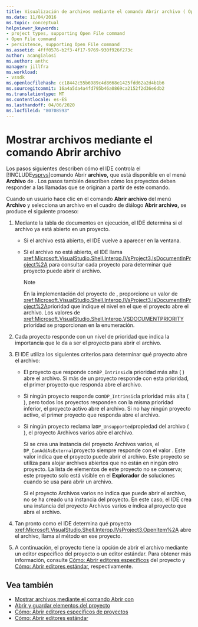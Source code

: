 ```yaml
---
title: Visualización de archivos mediante el comando Abrir archivo ( Open File Command) Microsoft Docs
ms.date: 11/04/2016
ms.topic: conceptual
helpviewer_keywords:
- project types, supporting Open File command
- Open File command
- persistence, supporting Open File command
ms.assetid: 4fff0576-b2f3-4f17-9769-930f926f273c
author: acangialosi
ms.author: anthc
manager: jillfra
ms.workload:
- vssdk
ms.openlocfilehash: cc18442c55b6989c4d8668e1425fdd62a2d4b1b6
ms.sourcegitcommit: 16a4a5da4a4fd795b46a0869ca2152f2d36e6db2
ms.translationtype: MT
ms.contentlocale: es-ES
ms.lasthandoff: 04/06/2020
ms.locfileid: "80708593"
---
```

# <a name="display-files-by-using-the-open-file-command"></a>Mostrar archivos mediante el comando Abrir archivo
Los pasos siguientes describen cómo el IDE controla el [!INCLUDE[vsprvs](../../code-quality/includes/vsprvs_md.md)]comando Abrir **archivo,** que está disponible en el menú **Archivo** de . Los pasos también describen cómo los proyectos deben responder a las llamadas que se originan a partir de este comando.

 Cuando un usuario hace clic en el comando **Abrir archivo** del menú **Archivo** y selecciona un archivo en el cuadro de diálogo **Abrir archivo,** se produce el siguiente proceso:

1. Mediante la tabla de documentos en ejecución, el IDE determina si el archivo ya está abierto en un proyecto.

    - Si el archivo está abierto, el IDE vuelve a aparecer en la ventana.

    - Si el archivo no está abierto, el IDE llama <xref:Microsoft.VisualStudio.Shell.Interop.IVsProject3.IsDocumentInProject%2A> para consultar cada proyecto para determinar qué proyecto puede abrir el archivo.

        > [!NOTE]
        > En la implementación del proyecto de , proporcione un valor de <xref:Microsoft.VisualStudio.Shell.Interop.IVsProject3.IsDocumentInProject%2A>prioridad que indique el nivel en el que el proyecto abre el archivo. Los valores de <xref:Microsoft.VisualStudio.Shell.Interop.VSDOCUMENTPRIORITY> prioridad se proporcionan en la enumeración.

2. Cada proyecto responde con un nivel de prioridad que indica la importancia que le da a ser el proyecto para abrir el archivo.

3. El IDE utiliza los siguientes criterios para determinar qué proyecto abre el archivo:

    - El proyecto que responde con`DP_Intrinsic`la prioridad más alta ( ) abre el archivo. Si más de un proyecto responde con esta prioridad, el primer proyecto que responda abre el archivo.

    - Si ningún proyecto responde con`DP_Intrinsic`la prioridad más alta ( ), pero todos los proyectos responden con la misma prioridad inferior, el proyecto activo abre el archivo. Si no hay ningún proyecto activo, el primer proyecto que responda abre el archivo.

    - Si ningún proyecto reclama la`DP_Unsupported`propiedad del archivo ( ), el proyecto Archivos varios abre el archivo.

         Si se crea una instancia del proyecto Archivos varios, el `DP_CanAddAsExternal`proyecto siempre responde con el valor . Este valor indica que el proyecto puede abrir el archivo. Este proyecto se utiliza para alojar archivos abiertos que no están en ningún otro proyecto. La lista de elementos de este proyecto no se conserva; este proyecto solo está visible en el **Explorador** de soluciones cuando se usa para abrir un archivo.

         Si el proyecto Archivos varios no indica que puede abrir el archivo, no se ha creado una instancia del proyecto. En este caso, el IDE crea una instancia del proyecto Archivos varios e indica al proyecto que abra el archivo.

4. Tan pronto como el IDE determina qué proyecto <xref:Microsoft.VisualStudio.Shell.Interop.IVsProject3.OpenItem%2A> abre el archivo, llama al método en ese proyecto.

5. A continuación, el proyecto tiene la opción de abrir el archivo mediante un editor específico del proyecto o un editor estándar. Para obtener más información, consulte [Cómo: Abrir editores específicos](../../extensibility/how-to-open-project-specific-editors.md) del proyecto y [Cómo: Abrir editores estándar](../../extensibility/how-to-open-standard-editors.md), respectivamente.

## <a name="see-also"></a>Vea también
- [Mostrar archivos mediante el comando Abrir con](../../extensibility/internals/displaying-files-by-using-the-open-with-command.md)
- [Abrir y guardar elementos del proyecto](../../extensibility/internals/opening-and-saving-project-items.md)
- [Cómo: Abrir editores específicos de proyectos](../../extensibility/how-to-open-project-specific-editors.md)
- [Cómo: Abrir editores estándar](../../extensibility/how-to-open-standard-editors.md)
